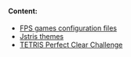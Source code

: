 #### Content:
* [FPS games configuration files](https://julf0.github.io/fpsgames/)
* [Jstris themes](https://julf0.github.io/jstris-sfx/)
* [TETRIS Perfect Clear Challenge](https://julf0.github.io/ttpc/)
